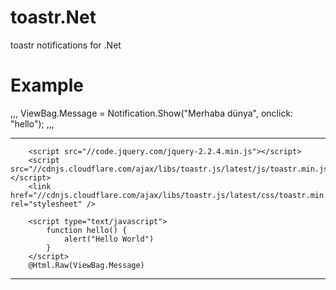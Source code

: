 # toastr.Net
toastr notifications for .Net


# Example
,,,
        ViewBag.Message = Notification.Show("Merhaba dünya", onclick: "hello");
,,,
***

        
        
        <script src="//code.jquery.com/jquery-2.2.4.min.js"></script>
        <script src="//cdnjs.cloudflare.com/ajax/libs/toastr.js/latest/js/toastr.min.js"></script>
        <link href="//cdnjs.cloudflare.com/ajax/libs/toastr.js/latest/css/toastr.min.css" rel="stylesheet" />
        
        <script type="text/javascript">
            function hello() {
                alert("Hello World")
            }
        </script>
        @Html.Raw(ViewBag.Message)

***

